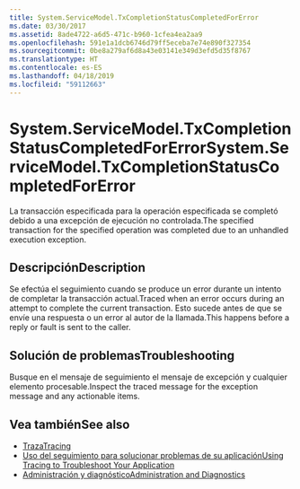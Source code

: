 ```yaml
---
title: System.ServiceModel.TxCompletionStatusCompletedForError
ms.date: 03/30/2017
ms.assetid: 8ade4722-a6d5-471c-b960-1cfea4ea2aa9
ms.openlocfilehash: 591e1a1dcb6746d79ff5eceba7e74e890f327354
ms.sourcegitcommit: 0be8a279af6d8a43e03141e349d3efd5d35f8767
ms.translationtype: HT
ms.contentlocale: es-ES
ms.lasthandoff: 04/18/2019
ms.locfileid: "59112663"
---
```

# <a name="systemservicemodeltxcompletionstatuscompletedforerror"></a><span data-ttu-id="922c2-102">System.ServiceModel.TxCompletionStatusCompletedForError</span><span class="sxs-lookup"><span data-stu-id="922c2-102">System.ServiceModel.TxCompletionStatusCompletedForError</span></span>
<span data-ttu-id="922c2-103">La transacción especificada para la operación especificada se completó debido a una excepción de ejecución no controlada.</span><span class="sxs-lookup"><span data-stu-id="922c2-103">The specified transaction for the specified operation was completed due to an unhandled execution exception.</span></span>  
  
## <a name="description"></a><span data-ttu-id="922c2-104">Descripción</span><span class="sxs-lookup"><span data-stu-id="922c2-104">Description</span></span>  
 <span data-ttu-id="922c2-105">Se efectúa el seguimiento cuando se produce un error durante un intento de completar la transacción actual.</span><span class="sxs-lookup"><span data-stu-id="922c2-105">Traced when an error occurs during an attempt to complete the current transaction.</span></span> <span data-ttu-id="922c2-106">Esto sucede antes de que se envíe una respuesta o un error al autor de la llamada.</span><span class="sxs-lookup"><span data-stu-id="922c2-106">This happens before a reply or fault is sent to the caller.</span></span>  
  
## <a name="troubleshooting"></a><span data-ttu-id="922c2-107">Solución de problemas</span><span class="sxs-lookup"><span data-stu-id="922c2-107">Troubleshooting</span></span>  
 <span data-ttu-id="922c2-108">Busque en el mensaje de seguimiento el mensaje de excepción y cualquier elemento procesable.</span><span class="sxs-lookup"><span data-stu-id="922c2-108">Inspect the traced message for the exception message and any actionable items.</span></span>  
  
## <a name="see-also"></a><span data-ttu-id="922c2-109">Vea también</span><span class="sxs-lookup"><span data-stu-id="922c2-109">See also</span></span>

- [<span data-ttu-id="922c2-110">Traza</span><span class="sxs-lookup"><span data-stu-id="922c2-110">Tracing</span></span>](../../../../../docs/framework/wcf/diagnostics/tracing/index.md)
- [<span data-ttu-id="922c2-111">Uso del seguimiento para solucionar problemas de su aplicación</span><span class="sxs-lookup"><span data-stu-id="922c2-111">Using Tracing to Troubleshoot Your Application</span></span>](../../../../../docs/framework/wcf/diagnostics/tracing/using-tracing-to-troubleshoot-your-application.md)
- [<span data-ttu-id="922c2-112">Administración y diagnóstico</span><span class="sxs-lookup"><span data-stu-id="922c2-112">Administration and Diagnostics</span></span>](../../../../../docs/framework/wcf/diagnostics/index.md)
